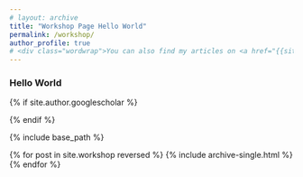 ```yaml
---
# layout: archive
title: "Workshop Page Hello World"
permalink: /workshop/
author_profile: true
# <div class="wordwrap">You can also find my articles on <a href="{{site.author.googlescholar}}">my Google Scholar profile</a>.</div>
---
```

### Hello World ###
{% if site.author.googlescholar %}
   
{% endif %}

{% include base_path %}

{% for post in site.workshop reversed %}
  {% include archive-single.html %}
{% endfor %}
